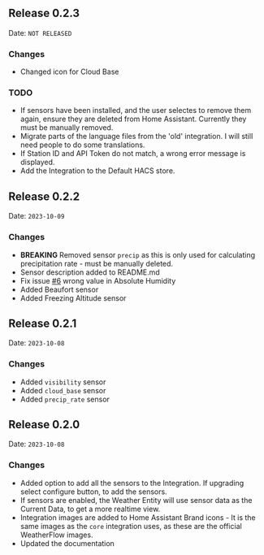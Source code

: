 ## Release 0.2.3

Date: `NOT RELEASED`

### Changes
- Changed icon for Cloud Base

### TODO
- If sensors have been installed, and the user selectes to remove them again, ensure they are deleted from Home Assistant. Currently they must be manually removed.
- Migrate parts of the language files from the 'old' integration. I will still need people to do some translations.
- If Station ID and API Token do not match, a wrong error message is displayed.
- Add the Integration to the Default HACS store.

## Release 0.2.2

Date: `2023-10-09`

### Changes

- **BREAKING** Removed sensor `precip` as this is only used for calculating precipitation rate - must be manually deleted.
- Sensor description added to README.md
- Fix issue [#6](https://github.com/briis/weatherflow_forecast/issues/6) wrong value in Absolute Humidity
- Added Beaufort sensor
- Added Freezing Altitude sensor

## Release 0.2.1

Date: `2023-10-08`

### Changes

- Added `visibility` sensor
- Added `cloud_base` sensor
- Added `precip_rate` sensor

## Release 0.2.0

Date: `2023-10-08`

### Changes

- Added option to add all the sensors to the Integration. If upgrading select configure button, to add the sensors.
- If sensors are enabled, the Weather Entity will use sensor data as the Current Data, to get a more realtime view.
- Integration images are added to Home Assistant Brand icons - It is the same images as the `core` integration uses, as these are the official WeatherFlow images.
- Updated the documentation

